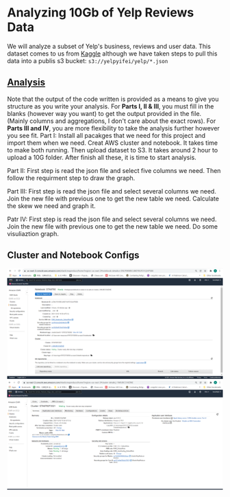 # Analyzing 10Gb of Yelp Reviews Data

We will analyze a subset of Yelp's business, reviews and user data. This dataset comes to us from [Kaggle](https://www.kaggle.com/yelp-dataset/yelp-dataset) although we have taken steps to pull this data into a publis s3 bucket: `s3://yelpyifei/yelp/*.json`

## [Analysis](https://github.com/YifeiG/project-02/blob/main/Analysis.ipynb)

Note that the output of the code written is provided as a means to give you structure as you write your analysis. For **Parts I, II & III**, you must fill in the blanks (however way you want) to get the output provided in the file. (Mainly columns and aggregations, I don't care about the exact rows). For **Parts III and IV**, you are more flexibility to take the analysis further however you see fit.
Part I:
Install all pacakges that we need for this project and import them when we need.
Creat AWS cluster and notebook. It takes time to make both running.
Then upload dataset to S3. It takes around 2 hour to upload a 10G folder.
After finish all these, it is time to start analysis.

Part II:
First step is read the json file and select five columns we need.
Then follow the requirment step to draw the graph. 

Part III:
First step is read the json file and select several columns we need.
Join the new file with previous one to get the new table we need.
Calculate the skew we need and graph it.

Patr IV:
First step is read the json file and select several columns we need.
Join the new file with previous one to get the new table we need.
Do some visuliaztion graph.

## Cluster and Notebook Configs

![notebook](assets/notebook_configuration.png)
![cluster](assets/cluster_configuration.png)
